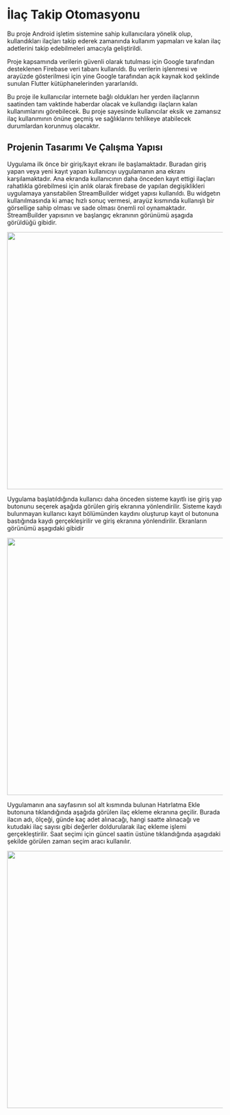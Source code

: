 
# İlaç Takip Otomasyonu

Bu proje Android işletim sistemine sahip kullanıcılara yönelik olup, kullandıkları ilaçları
takip ederek zamanında kullanım yapmaları ve kalan ilaç adetlerini takip edebilmeleri
amacıyla geliştirildi.

Proje kapsamında verilerin güvenli olarak tutulması için Google tarafından desteklenen
Firebase veri tabanı kullanıldı. Bu verilerin işlenmesi ve arayüzde gösterilmesi için yine
Google tarafından açık kaynak kod şeklinde sunulan Flutter kütüphanelerinden yararlanıldı.

Bu proje ile kullanıcılar internete bağlı oldukları her yerden ilaçlarının saatinden tam vaktinde 
haberdar olacak ve kullandıgı ilaçların kalan kullanımlarını görebilecek. Bu proje
sayesinde kullanıcılar eksik ve zamansız ilaç kullanımının önüne geçmiş ve sağlıklarını
tehlikeye atabilecek durumlardan korunmuş olacaktır.

## Projenin Tasarımı Ve Çalışma Yapısı

Uygulama ilk önce bir giriş/kayıt ekranı ile başlamaktadır. Buradan giriş yapan veya yeni
kayıt yapan kullanıcıyı uygulamanın ana ekranı karşılamaktadır. Ana ekranda kullanıcının daha önceden kayıt ettigi ilaçları rahatlıkla görebilmesi için anlık olarak firebase de 
yapılan degişiklikleri uygulamaya yansıtabilen StreamBuilder widget yapısı kullanıldı.
Bu widgetın kullanılmasında ki amaç hızlı sonuç vermesi, arayüz kısmında kullanışlı bir
görsellige sahip olması ve sade olması önemli rol oynamaktadır. StreamBuilder yapısının 
ve başlangıç ekranının görünümü aşagıda görüldüğü gibidir.

<p align="center">
<img src="https://user-images.githubusercontent.com/36739258/123164551-c53b5d00-d47b-11eb-832a-84311e4e79b5.jpg" height="600">
</p>

Uygulama başlatıldığında kullanıcı daha önceden sisteme kayıtlı ise giriş yap butonunu
seçerek aşağıda görülen giriş ekranına yönlendirilir. Sisteme kaydı bulunmayan kullanıcı kayıt bölümünden kaydını oluşturup kayıt ol butonuna bastığında kaydı gerçekleşirilir ve giriş ekranına yönlendirilir. Ekranların görünümü aşagıdaki gibidir

<p align="center">
<img src="https://user-images.githubusercontent.com/36739258/123166451-18aeaa80-d47e-11eb-869a-3d4e6540a743.jpg" height="600">
</p>

Uygulamanın ana sayfasının sol alt kısmında bulunan Hatırlatma Ekle butonuna tıklandığında aşağıda görülen ilaç ekleme ekranına geçilir. Burada ilacın adı, ölçeği, günde 
kaç adet alınacağı, hangi saatte alınacağı ve kutudaki ilaç sayısı gibi değerler doldurularak ilaç ekleme işlemi gerçekleştirilir. Saat seçimi için güncel saatin üstüne tıklandığında aşagıdaki şekilde görülen zaman seçim aracı kullanılır.

<p align="center">
<img src="https://user-images.githubusercontent.com/36739258/123166891-92469880-d47e-11eb-80a9-2418b39a3537.jpg" height="600">
</p>
